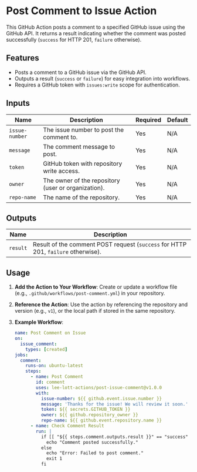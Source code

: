 # Post Comment to Issue Action

This GitHub Action posts a comment to a specified GitHub issue using the GitHub API. It returns a result indicating whether the comment was posted successfully (`success` for HTTP 201, `failure` otherwise).

## Features
- Posts a comment to a GitHub issue via the GitHub API.
- Outputs a result (`success` or `failure`) for easy integration into workflows.
- Requires a GitHub token with `issues:write` scope for authentication.

## Inputs
| Name           | Description                                      | Required | Default |
|----------------|--------------------------------------------------|----------|---------|
| `issue-number` | The issue number to post the comment to.         | Yes      | N/A     |
| `message`      | The comment message to post.                    | Yes      | N/A     |
| `token`        | GitHub token with repository write access.      | Yes      | N/A     |
| `owner`        | The owner of the repository (user or organization). | Yes      | N/A     |
| `repo-name`    | The name of the repository.                     | Yes      | N/A     |

## Outputs
| Name      | Description                                           |
|-----------|-------------------------------------------------------|
| `result`  | Result of the comment POST request (`success` for HTTP 201, `failure` otherwise). |

## Usage
1. **Add the Action to Your Workflow**:
   Create or update a workflow file (e.g., `.github/workflows/post-comment.yml`) in your repository.

2. **Reference the Action**:
   Use the action by referencing the repository and version (e.g., `v1`), or the local path if stored in the same repository.

3. **Example Workflow**:
   ```yaml
   name: Post Comment on Issue
   on:
     issue_comment:
       types: [created]
   jobs:
     comment:
       runs-on: ubuntu-latest
       steps:
         - name: Post Comment
           id: comment
           uses: lee-lott-actions/post-issue-comment@v1.0.0
           with:
             issue-number: ${{ github.event.issue.number }}
             message: 'Thanks for the issue! We will review it soon.'
             token: ${{ secrets.GITHUB_TOKEN }}
             owner: ${{ github.repository_owner }}
             repo-name: ${{ github.event.repository.name }}
         - name: Check Comment Result
           run: |
             if [[ "${{ steps.comment.outputs.result }}" == "success" ]]; then
               echo "Comment posted successfully."
             else
               echo "Error: Failed to post comment."
               exit 1
             fi
